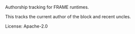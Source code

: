 Authorship tracking for FRAME runtimes.

This tracks the current author of the block and recent uncles.

License: Apache-2.0
